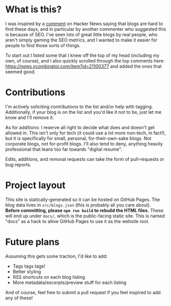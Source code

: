 
# What is this?

I was inspired by a [comment](https://news.ycombinator.com/item?id=23206075) 
on Hacker News saying that blogs are hard to find these days, and in particular
by another commenter who suggested this is because of SEO. I've seen lots of 
great little blogs by real people, who aren't simply gaming 
the SEO metrics, and I wanted to make it easier for people to find those sorts
of things.

To start out I listed some that I knew off the top of my head (including my 
own, of course), and I also quickly scrolled through the top comments here: 
https://news.ycombinator.com/item?id=21100377 and added the ones that seemed 
good.

# Contributions

I'm actively soliciting contributions to the list and/or help with tagging. 
Additionally, if your blog is on the list and you'd like it not to be, just let
me know and I'll remove it.

As for additions: I reserve all right to decide what does and doesn't get 
allowed in. This isn't only for tech (it could use a lot more non-tech, in 
fact!), but it is specifically for small, personal, for-their-own-sake blogs.
Not corporate blogs, not for-profit blogs. I'll also tend to deny, anything 
heavily professional that leans too far towards "digital resume".

Edits, additions, and removal requests can take the form of pull-requests or 
bug reports.

# Project layout

This site is statically-generated so it can be hosted on GitHub Pages. The blog
data lives in `src/blogs.json` (this is probably all you care about). 
**Before committing, please `npm run build` to rebuild the HTML files.** These
will end up under `docs/`, which is the public-facing static site. This is named
"docs" as a hack to allow GitHub Pages to use it as the website root.

# Future plans

Assuming this gets some traction, I'd like to add:
- Tags tags tags!
- Better styling
- RSS shortcuts on each blog listing
- More metadata/excerpts/preview stuff for each listing

And of course, feel free to submit a pull request if you feel inspired to add
any of these!